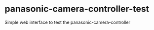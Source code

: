 panasonic-camera-controller-test
================================

Simple web interface to test the panasonic-camera-controller
